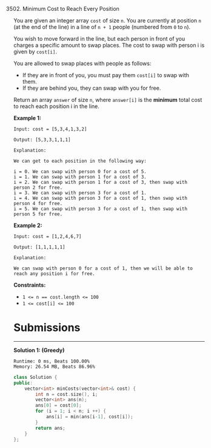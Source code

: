 3502. Minimum Cost to Reach Every Position

You are given an integer array `cost` of size `n`. You are currently at position `n` (at the end of the line) in a line of `n + 1` people (numbered from `0` to `n`).

You wish to move forward in the line, but each person in front of you charges a specific amount to swap places. The cost to swap with person i is given by `cost[i]`.

You are allowed to swap places with people as follows:

* If they are in front of you, you must pay them `cost[i]` to swap with them.
* If they are behind you, they can swap with you for free.

Return an array `answer` of size `n`, where `answer[i]` is the **minimum** total cost to reach each position i in the line.

 

**Example 1:**
```
Input: cost = [5,3,4,1,3,2]

Output: [5,3,3,1,1,1]

Explanation:

We can get to each position in the following way:

i = 0. We can swap with person 0 for a cost of 5.
i = 1. We can swap with person 1 for a cost of 3.
i = 2. We can swap with person 1 for a cost of 3, then swap with person 2 for free.
i = 3. We can swap with person 3 for a cost of 1.
i = 4. We can swap with person 3 for a cost of 1, then swap with person 4 for free.
i = 5. We can swap with person 3 for a cost of 1, then swap with person 5 for free.
```

**Example 2:**
```
Input: cost = [1,2,4,6,7]

Output: [1,1,1,1,1]

Explanation:

We can swap with person 0 for a cost of 1, then we will be able to reach any position i for free.
```
 

**Constraints:**

* `1 <= n == cost.length <= 100`
* `1 <= cost[i] <= 100`

# Submissions
---
**Solution 1: (Greedy)**
```
Runtime: 0 ms, Beats 100.00%
Memory: 26.54 MB, Beats 86.96%
```
```c++
class Solution {
public:
    vector<int> minCosts(vector<int>& cost) {
        int n = cost.size(), i;
        vector<int> ans(n);
        ans[0] = cost[0];
        for (i = 1; i < n; i ++) {
            ans[i] = min(ans[i-1], cost[i]);
        }
        return ans;
    }
};
```
